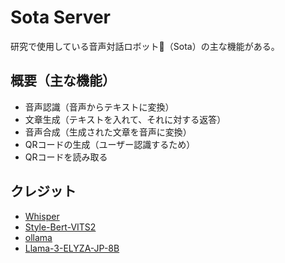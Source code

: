 # Sota Server
研究で使用している音声対話ロボット🤖（Sota）の主な機能がある。

## 概要（主な機能）
- 音声認識（音声からテキストに変換）
- 文章生成（テキストを入れて、それに対する返答）
- 音声合成（生成された文章を音声に変換）
- QRコードの生成（ユーザー認識するため）
- QRコードを読み取る

## クレジット
- [Whisper](https://github.com/openai/whisper)
- [Style-Bert-VITS2](https://github.com/litagin02/Style-Bert-VITS2)
- [ollama](https://github.com/ollama/ollama)
- [Llama-3-ELYZA-JP-8B](https://huggingface.co/elyza/Llama-3-ELYZA-JP-8B-GGUF)
